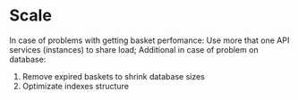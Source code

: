 # Scale
In case of problems with getting basket perfomance:
Use more that one API services (instances) to share load;
Additional in case of problem on database:
1. Remove expired baskets to shrink database sizes
2. Optimizate indexes structure
